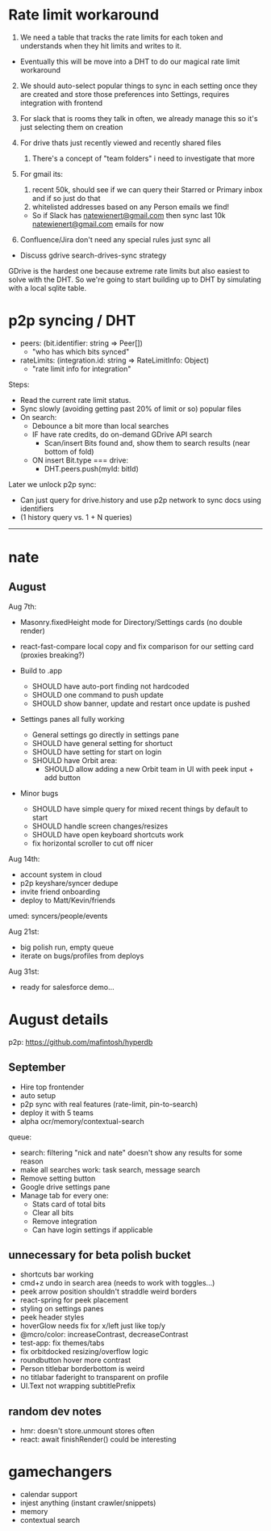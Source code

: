 # Rate limit workaround

1.  We need a table that tracks the rate limits for each token and understands when they hit limits and writes to it.

- Eventually this will be move into a DHT to do our magical rate limit workaround

2.  We should auto-select popular things to sync in each setting once they are created and store those preferences into Settings, requires integration with frontend

1.  For slack that is rooms they talk in often, we already manage this so it's just selecting them on creation
1.  For drive thats just recently viewed and recently shared files
    1.  There's a concept of "team folders" i need to investigate that more
1.  For gmail its:
    1.  recent 50k, should see if we can query their Starred or Primary inbox and if so just do that
    2.  whitelisted addresses based on any Person emails we find!
    - So if Slack has natewienert@gmail.com then sync last 10k natewienert@gmail.com emails for now
1.  Confluence/Jira don't need any special rules just sync all

- Discuss gdrive search-drives-sync strategy

GDrive is the hardest one because extreme rate limits but also easiest to solve with the DHT. So we're going to start building up to DHT by simulating with a local sqlite table.

# p2p syncing / DHT

- peers: (bit.identifier: string => Peer[])
  - "who has which bits synced"
- rateLimits: (integration.id: string => RateLimitInfo: Object)
  - "rate limit info for integration"

Steps:

- Read the current rate limit status.
- Sync slowly (avoiding getting past 20% of limit or so) popular files
- On search:
  - Debounce a bit more than local searches
  - IF have rate credits, do on-demand GDrive API search
    - Scan/insert Bits found and, show them to search results (near bottom of fold)
  - ON insert Bit.type === drive:
    - DHT.peers.push(myId: bitId)

Later we unlock p2p sync:

- Can just query for drive.history and use p2p network to sync docs using identifiers
- (1 history query vs. 1 + N queries)

---

# nate

## August

Aug 7th:

- Masonry.fixedHeight mode for Directory/Settings cards (no double render)
- react-fast-compare local copy and fix comparison for our setting card (proxies breaking?)

- Build to .app
  - SHOULD have auto-port finding not hardcoded
  - SHOULD one command to push update
  - SHOULD show banner, update and restart once update is pushed
- Settings panes all fully working
  - General settings go directly in settings pane
  - SHOULD have general setting for shortuct
  - SHOULD have setting for start on login
  - SHOULD have Orbit area:
    - SHOULD allow adding a new Orbit team in UI with peek input + add button
- Minor bugs
  - SHOULD have simple query for mixed recent things by default to start
  - SHOULD handle screen changes/resizes
  - SHOULD have open keyboard shortcuts work
  - fix horizontal scroller to cut off nicer

Aug 14th:

- account system in cloud
- p2p keyshare/syncer dedupe
- invite friend onboarding
- deploy to Matt/Kevin/friends

umed: syncers/people/events

Aug 21st:

- big polish run, empty queue
- iterate on bugs/profiles from deploys

Aug 31st:

- ready for salesforce demo...

# August details

p2p: https://github.com/mafintosh/hyperdb

## September

- Hire top frontender
- auto setup
- p2p sync with real features (rate-limit, pin-to-search)
- deploy it with 5 teams
- alpha ocr/memory/contextual-search

queue:

- search: filtering "nick and nate" doesn't show any results for some reason
- make all searches work: task search, message search
- Remove setting button
- Google drive settings pane
- Manage tab for every one:
  - Stats card of total bits
  - Clear all bits
  - Remove integration
  - Can have login settings if applicable

## unnecessary for beta polish bucket

- shortcuts bar working
- cmd+z undo in search area (needs to work with toggles...)
- peek arrow position shouldn't straddle weird borders
- react-spring for peek placement
- styling on settings panes
- peek header styles
- hoverGlow needs fix for x/left just like top/y
- @mcro/color: increaseContrast, decreaseContrast
- test-app: fix themes/tabs
- fix orbitdocked resizing/overflow logic
- roundbutton hover more contrast
- Person titlebar borderbottom is weird
- no titlabar faderight to transparent on profile
- UI.Text not wrapping subtitlePrefix

## random dev notes

- hmr: doesn't store.unmount stores often
- react: await finishRender() could be interesting

# gamechangers

- calendar support
- injest anything (instant crawler/snippets)
- memory
- contextual search
